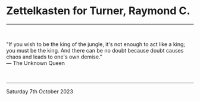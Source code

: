 # Zettelkasten for Turner, Raymond C.

---

</br>

"If you wish to be the king of the jungle, it's not enough to act like a king; you must be the king. And there can be no doubt because doubt causes chaos and leads to one's own demise."\
― The Unknown Queen

</br>

---

Saturday 7th October 2023
